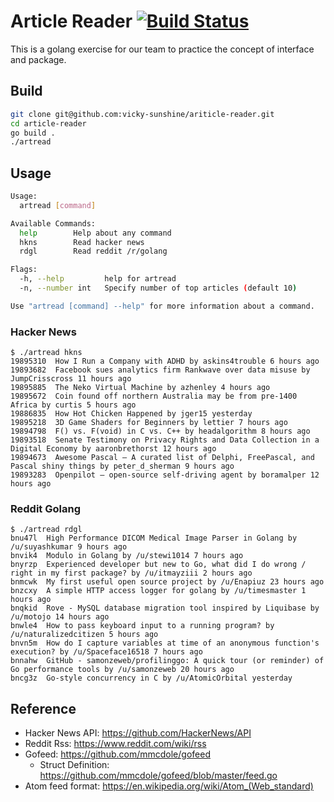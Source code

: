 # Article Reader [![Build Status](https://travis-ci.org/vicky-sunshine/ariticle-reader.svg?branch=master)](https://travis-ci.org/vicky-sunshine/ariticle-reader)

This is a golang exercise for our team to practice the concept of interface and package.

## Build

```sh
git clone git@github.com:vicky-sunshine/ariticle-reader.git
cd article-reader
go build .
./artread
```

## Usage

```sh
Usage:
  artread [command]

Available Commands:
  help        Help about any command
  hkns        Read hacker news
  rdgl        Read reddit /r/golang

Flags:
  -h, --help         help for artread
  -n, --number int   Specify number of top articles (default 10)

Use "artread [command] --help" for more information about a command.
```

### Hacker News

```text
$ ./artread hkns
19895310  How I Run a Company with ADHD by askins4trouble 6 hours ago
19893682  Facebook sues analytics firm Rankwave over data misuse by JumpCrisscross 11 hours ago
19895885  The Neko Virtual Machine by azhenley 4 hours ago
19895672  Coin found off northern Australia may be from pre-1400 Africa by curtis 5 hours ago
19886835  How Hot Chicken Happened by jger15 yesterday
19895218  3D Game Shaders for Beginners by lettier 7 hours ago
19894798  F() vs. F(void) in C vs. C++ by headalgorithm 8 hours ago
19893518  Senate Testimony on Privacy Rights and Data Collection in a Digital Economy by aaronbrethorst 12 hours ago
19894673  Awesome Pascal – A curated list of Delphi, FreePascal, and Pascal shiny things by peter_d_sherman 9 hours ago
19893283  Openpilot – open-source self-driving agent by boramalper 12 hours ago
```

### Reddit Golang

```text
$ ./artread rdgl
bnu47l  High Performance DICOM Medical Image Parser in Golang by /u/suyashkumar 9 hours ago
bnvik4  Modulo in Golang by /u/stewi1014 7 hours ago
bnyrzp  Experienced developer but new to Go, what did I do wrong / right in my first package? by /u/itmayziii 2 hours ago
bnmcwk  My first useful open source project by /u/Enapiuz 23 hours ago
bnzcxy  A simple HTTP access logger for golang by /u/timesmaster 1 hours ago
bnqkid  Rove - MySQL database migration tool inspired by Liquibase by /u/motojo 14 hours ago
bnwle4  How to pass keyboard input to a running program? by /u/naturalizedcitizen 5 hours ago
bnvn5m  How do I capture variables at time of an anonymous function's execution? by /u/Spaceface16518 7 hours ago
bnnahw  GitHub - samonzeweb/profilinggo: A quick tour (or reminder) of Go performance tools by /u/samonzeweb 20 hours ago
bncg3z  Go-style concurrency in C by /u/AtomicOrbital yesterday
```

## Reference

- Hacker News API: https://github.com/HackerNews/API
- Reddit Rss: https://www.reddit.com/wiki/rss
- Gofeed: https://github.com/mmcdole/gofeed
  - Struct Definition: https://github.com/mmcdole/gofeed/blob/master/feed.go
- Atom feed format: https://en.wikipedia.org/wiki/Atom_(Web_standard)
